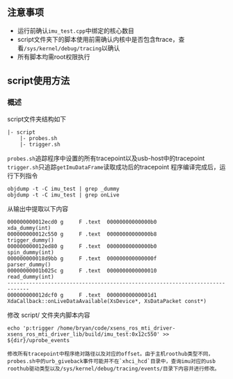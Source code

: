 ## 注意事项
- 运行前确认`imu_test.cpp`中绑定的核心数目
- script文件夹下的脚本使用前需确认内核中是否包含ftrace，查看`/sys/kernel/debug/tracing`以确认
- 所有脚本均需root权限执行
## script使用方法
### 概述

script文件夹结构如下
```
|- script
	|- probes.sh
	|- trigger.sh
```
`probes.sh`追踪程序中设置的所有tracepoint以及usb-host中的tracepoint
`trigger.sh`只追踪`getImuDataFrame`读取成功后的tracepoint
程序编译完成后，运行下列指令
```shell
objdump -t -C imu_test | grep _dummy
objdump -t -C imu_test | grep onLive
```
从输出中提取以下内容
```
000000000012ecd0 g     F .text	00000000000000b0              xda_dummy(int)
000000000012c550 g     F .text	00000000000000b8              trigger_dummy()
000000000012ed80 g     F .text	00000000000000b0              spin_dummy(int)
000000000018d9bb g     F .text	000000000000000f              parser_dummy()
00000000001b025c g     F .text	0000000000000010              read_dummy(int)
-----------------------------------------------------------------------------
000000000012dcf0 g     F .text	00000000000001d1              XdaCallback::onLiveDataAvailable(XsDevice*, XsDataPacket const*)

```
修改 script/ 文件夹内脚本内容
```shell
echo 'p:trigger /home/bryan/code/xsens_ros_mti_driver-xsens_ros_mti_driver_lib/build/imu_test:0x12c550' >> ${dir}/uprobe_events

修改所有tracepoint中程序绝对路径以及对应的offset。由于主机roothub类型不同，probes.sh中的urb_giveback事件可能并不在`xhci_hcd`目录中，查询imu对应的usb roothub驱动类型以及/sys/kernel/debug/tracing/events/目录下内容并进行修改。
```

